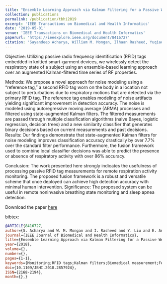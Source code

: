 ```yaml
---
title: "Ensemble Learning Approach via Kalman Filtering for a Passive Wearable Respiratory Monitor"
collection: publications
permalink: /publication/tbhi2019
excerpt: 'IEEE Transactions on Biomedical and Health Informatics'
date: '2019-05-01'
venue: 'IEEE Transactions on Biomedical and Health Informatics'
paperurl: 'https://ieeexplore.ieee.org/document/8416727'
citation: 'Sayandeep Acharya, William M. Mongan, Ilhaan Rasheed, Yuqiao Liu, Endla Anday, Genevieve Dion, Adam Fontecchio, Timothy Kurzweg, and Kapil R. Dandekar. Ensemble Learning Approach via Kalman Filtering for a Passive Wearable Respiratory Monitor. IEEE Transactions of Biomedical and Health Informatics, May 2019.'
---
```

Objective: Utilizing passive radio frequency identification (RFID) tags embedded in knitted smart-garment devices, we wirelessly detect the respiratory state of a subject using an ensemble-based learning approach over an augmented Kalman-filtered time series of RF properties.  

Methods: We propose a novel approach for noise modeling using a “reference tag,” a second RFID tag worn on the body in a location not subject to perturbations due to respiratory motions that are detected via the primary RFID tag. The reference tag enables modeling of noise artifacts yielding significant improvement in detection accuracy. The noise is modeled using autoregressive moving average (ARMA) processes and filtered using state-augmented Kalman filters. The filtered measurements are passed through multiple classification algorithms (naive Bayes, logistic regression, decision trees) and a new similarity classifier that generates binary decisions based on current measurements and past decisions. Results: Our findings demonstrate that state-augmented Kalman filters for noise modeling improves classification accuracy drastically by over 7.7% over the standard filter performance. Furthermore, the fusion framework used to combine local classifier decisions was able to predict the presence or absence of respiratory activity with over 86% accuracy.  

Conclusion: The work presented here strongly indicates the usefulness of processing passive RFID tag measurements for remote respiration activity monitoring. The proposed fusion framework is a robust and versatile scheme that once deployed can achieve high detection accuracy with minimal human intervention. Significance: The proposed system can be useful in remote noninvasive breathing state monitoring and sleep apnea detection.

Download the paper [here](https://par.nsf.gov/biblio/10118764)

bibtex:
```bibtex
@ARTICLE{8416727, 
author={S. Acharya and W. M. Mongan and I. Rasheed and Y. Liu and E. Anday and G. Dion and A. Fontecchio and T. Kurzweg and K. R. Dandekar}, 
journal={IEEE Journal of Biomedical and Health Informatics}, 
title={Ensemble Learning Approach via Kalman Filtering for a Passive Wearable Respiratory Monitor}, 
year={2018}, 
volume={}, 
number={}, 
pages={1-1}, 
keywords={Monitoring;RFID tags;Kalman filters;Biomedical measurement;Feature extraction;Frequency measurement;Sensor fusion;Wearable sensors;Kalman filtering;Activity recognition;Binary Classification}, 
doi={10.1109/JBHI.2018.2857924}, 
ISSN={2168-2194}, 
month={},}
```